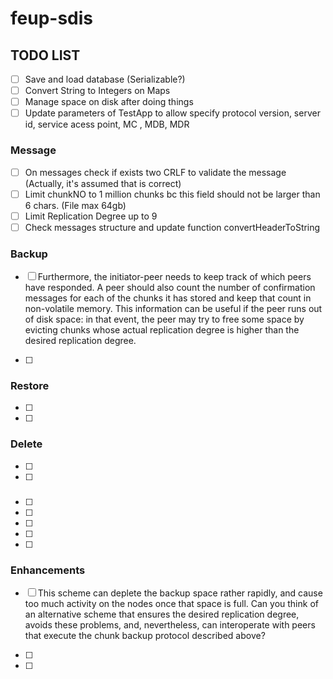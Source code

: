 # feup-sdis

## TODO LIST

- [ ] Save and load database (Serializable?)
- [ ] Convert String to Integers on Maps
- [ ] Manage space on disk after doing things
- [ ] Update parameters of TestApp to allow specify protocol version, server id, service acess point, MC , MDB, MDR 

### Message
- [ ] On messages check if exists two CRLF to validate the message (Actually, it's assumed that is correct)
- [ ] Limit chunkNO to 1 million chunks bc this field should not be larger than 6 chars. (File max 64gb)
- [ ] Limit Replication Degree up to 9
- [ ] Check messages structure and update function convertHeaderToString

### Backup
- [ ] Furthermore, the initiator-peer needs to keep track of which peers have responded.
A peer should also count the number of confirmation messages for each of the chunks it has stored and keep that count in non-volatile memory. This information can be useful if the peer runs out of disk space: in that event, the peer may try to free some space by evicting chunks whose actual replication degree is higher than the desired replication degree.

- [ ] 

### Restore
- [ ] 
- [ ] 

### Delete
- [ ] 
- [ ] 

### 
- [ ] 
- [ ] 
- [ ] 
- [ ] 
- [ ] 

### Enhancements
- [ ] This scheme can deplete the backup space rather rapidly, and cause too much activity on the nodes once that space is full. Can you think of an alternative scheme that ensures the desired replication degree, avoids these problems, and, nevertheless, can interoperate with peers that execute the chunk backup protocol described above?

- [ ]
- [ ]
